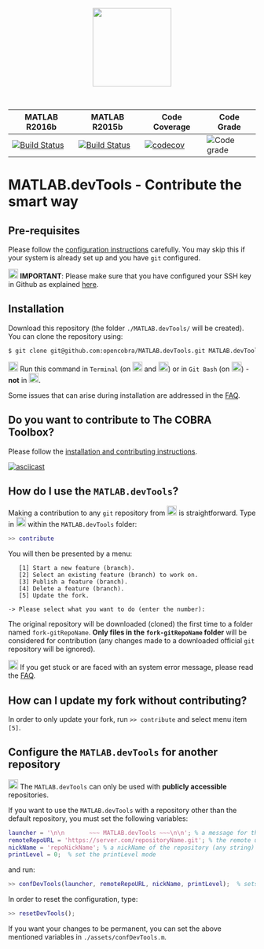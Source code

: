 <p align="center">
  <img src="assets/devTools_logo.png" height="160px"/>
</p>
<br>

|  MATLAB R2016b | MATLAB R2015b | Code Coverage | Code Grade |
|--------|--------|--------|--------|
| [![Build Status](https://prince.lcsb.uni.lu/jenkins/buildStatus/icon?job=devTools-branches-auto/MATLAB_VER=R2016b)](https://prince.lcsb.uni.lu/jenkins/job/devTools-branches-auto/MATLAB_VER=R2016b/) | [![Build Status](https://prince.lcsb.uni.lu/jenkins/buildStatus/icon?job=devTools-branches-auto/MATLAB_VER=R2015b)](https://prince.lcsb.uni.lu/jenkins/job/devTools-branches-auto/MATLAB_VER=R2015b/)| [![codecov](https://codecov.io/gh/opencobra/MATLAB.devTools/branch/master/graph/badge.svg)](https://codecov.io/gh/opencobra/MATLAB.devTools/branch/master) | ![Code grade](https://prince.lcsb.uni.lu/jenkins/userContent/codegrade-MATLABdevTools.svg?maxAge=0 "Ratio of the number of inefficient code lines and the total number of lines of code (in percent). A: 0-3%, B: 3-6%, C: 6-9%, D: 9-12%, E: 12-15%, F: > 15%.")

# MATLAB.devTools - Contribute the smart way

## Pre-requisites

Please follow the [configuration instructions](https://github.com/opencobra/MATLAB.devTools/blob/master/PREREQUISITES.md) carefully. You may skip this if your system is already set up and you have `git` configured.

<img src="https://prince.lcsb.uni.lu/jenkins/userContent/warning.png" height="20px" alt="warning"> **IMPORTANT**: Please make sure that you have configured your SSH key in Github as explained [here](https://github.com/opencobra/MATLAB.devTools/blob/master/PREREQUISITES.md).

## Installation

Download this repository (the folder `./MATLAB.devTools/` will be created). You can clone the repository using:
````bash
$ git clone git@github.com:opencobra/MATLAB.devTools.git MATLAB.devTools
````
<img src="https://prince.lcsb.uni.lu/jenkins/userContent/warning.png" height="20px" alt="warning"> Run this command in `Terminal` (on <img src="https://prince.lcsb.uni.lu/jenkins/userContent/apple.png" height="20px" alt="macOS"> and <img src="https://prince.lcsb.uni.lu/jenkins/userContent/linux.png" height="20px" alt="Linux">) or in `Git Bash` (on <img src="https://prince.lcsb.uni.lu/jenkins/userContent/windows.png" height="20px" alt="Windows">) - **not** in <img src="https://prince.lcsb.uni.lu/jenkins/userContent/matlab.png" height="20px" alt="Matlab">.

Some issues that can arise during installation are addressed in the [FAQ](https://github.com/opencobra/MATLAB.devTools/blob/master/FAQ.md).

## Do you want to contribute to The COBRA Toolbox?

Please follow the [installation and contributing instructions](https://github.com/opencobra/cobratoolbox/blob/master/README.rst).

[![asciicast](https://asciinema.org/a/7zg2ce5gfth7ruywptgc3i3yy.png)](https://asciinema.org/a/7zg2ce5gfth7ruywptgc3i3yy)

## How do I use the  `MATLAB.devTools`?

Making a contribution to any `git` repository from <img src="https://prince.lcsb.uni.lu/jenkins/userContent/matlab.png" height="20px" alt="Matlab"> is straightforward. Type in <img src="https://prince.lcsb.uni.lu/jenkins/userContent/matlab.png" height="20px" alt="Matlab"> within the `MATLAB.devTools` folder:
```Matlab
>> contribute
```

You will then be presented by a menu:
```
   [1] Start a new feature (branch).
   [2] Select an existing feature (branch) to work on.
   [3] Publish a feature (branch).
   [4] Delete a feature (branch).
   [5] Update the fork.

-> Please select what you want to do (enter the number):
```

The original repository will be downloaded (cloned) the first time to a folder named `fork-gitRepoName`. **Only files in the `fork-gitRepoName` folder** will be considered for contribution (any changes made to a downloaded official `git` repository will be ignored).

<img src="https://prince.lcsb.uni.lu/jenkins/userContent/warning.png" height="20px" alt="warning"> If you get stuck or are faced with an system error message, please read the [FAQ](https://github.com/opencobra/MATLAB.devTools/blob/master/FAQ.md).

## How can I update my fork without contributing?

In order to only update your fork, run `>> contribute` and select menu item `[5]`.

## Configure the `MATLAB.devTools` for another repository

<img src="https://prince.lcsb.uni.lu/jenkins/userContent/warning.png" height="20px" alt="warning"> The `MATLAB.devTools` can only be used with **publicly accessible** repositories.

If you want to use the `MATLAB.devTools` with a repository other than the default repository, you must set the following variables:

```Matlab
launcher = '\n\n       ~~~ MATLAB.devTools ~~~\n\n'; % a message for the repository (any string)
remoteRepoURL = 'https://server.com/repositoryName.git'; % the remote url
nickName = 'repoNickName'; % a nickName of the repository (any string)
printLevel = 0;  % set the printLevel mode
```
and run:
```Matlab
>> confDevTools(launcher, remoteRepoURL, nickName, printLevel);  % sets the configuration
```

In order to reset the configuration, type:
```Matlab
>> resetDevTools();
```
If you want your changes to be permanent, you can set the above mentioned variables in `./assets/confDevTools.m`.
